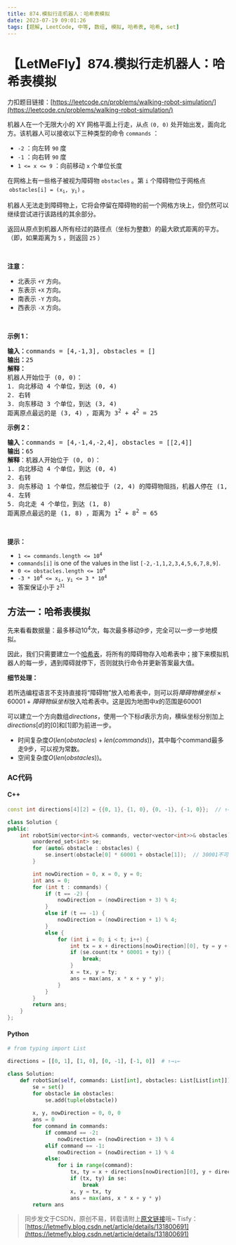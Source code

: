 ```yaml
---
title: 874.模拟行走机器人：哈希表模拟
date: 2023-07-19 09:01:26
tags: [题解, LeetCode, 中等, 数组, 模拟, 哈希表, 哈希, set]
---
```


# 【LetMeFly】874.模拟行走机器人：哈希表模拟

力扣题目链接：[https://leetcode.cn/problems/walking-robot-simulation/](https://leetcode.cn/problems/walking-robot-simulation/)

<p>机器人在一个无限大小的 XY 网格平面上行走，从点 <code>(0, 0)</code> 处开始出发，面向北方。该机器人可以接收以下三种类型的命令 <code>commands</code> ：</p>

<ul>
	<li><code>-2</code> ：向左转 <code>90</code> 度</li>
	<li><code>-1</code> ：向右转 <code>90</code> 度</li>
	<li><code>1 <= x <= 9</code> ：向前移动 <code>x</code> 个单位长度</li>
</ul>

<p>在网格上有一些格子被视为障碍物 <code>obstacles</code> 。第 <code>i</code> 个障碍物位于网格点  <code>obstacles[i] = (x<sub>i</sub>, y<sub>i</sub>)</code> 。</p>

<p>机器人无法走到障碍物上，它将会停留在障碍物的前一个网格方块上，但仍然可以继续尝试进行该路线的其余部分。</p>

<p>返回从原点到机器人所有经过的路径点（坐标为整数）的最大欧式距离的平方。（即，如果距离为 <code>5</code> ，则返回 <code>25</code> ）</p>

<div class="d-google dictRoot saladict-panel isAnimate">
<div>
<div class="MachineTrans-Text">
<div class="MachineTrans-Lines">
<div class="MachineTrans-Lines-collapse MachineTrans-lang-en"> </div>
</div>

<div class="MachineTrans-Lines">
<p class="MachineTrans-lang-zh-CN"><strong>注意：</strong></p>

<ul>
	<li class="MachineTrans-lang-zh-CN">北表示 <code>+Y</code> 方向。</li>
	<li class="MachineTrans-lang-zh-CN">东表示 <code>+X</code> 方向。</li>
	<li class="MachineTrans-lang-zh-CN">南表示 <code>-Y</code> 方向。</li>
	<li class="MachineTrans-lang-zh-CN">西表示 <code>-X</code> 方向。</li>
</ul>
</div>
</div>
</div>
</div>

<p> </p>

<p><strong>示例 1：</strong></p>

<pre>
<strong>输入：</strong>commands = [4,-1,3], obstacles = []
<strong>输出：</strong>25
<strong>解释：
</strong>机器人开始位于 (0, 0)：
1. 向北移动 4 个单位，到达 (0, 4)
2. 右转
3. 向东移动 3 个单位，到达 (3, 4)
距离原点最远的是 (3, 4) ，距离为 3<sup>2</sup> + 4<sup>2</sup> = 25</pre>

<p><strong>示例 2：</strong></p>

<pre>
<strong>输入：</strong>commands = [4,-1,4,-2,4], obstacles = [[2,4]]
<strong>输出：</strong>65
<strong>解释</strong>：机器人开始位于 (0, 0)：
1. 向北移动 4 个单位，到达 (0, 4)
2. 右转
3. 向东移动 1 个单位，然后被位于 (2, 4) 的障碍物阻挡，机器人停在 (1, 4)
4. 左转
5. 向北走 4 个单位，到达 (1, 8)
距离原点最远的是 (1, 8) ，距离为 1<sup>2</sup> + 8<sup>2</sup> = 65</pre>

<p> </p>

<p><strong>提示：</strong></p>

<ul>
	<li><code>1 <= commands.length <= 10<sup>4</sup></code></li>
	<li><code>commands[i]</code> is one of the values in the list <code>[-2,-1,1,2,3,4,5,6,7,8,9]</code>.</li>
	<li><code>0 <= obstacles.length <= 10<sup>4</sup></code></li>
	<li><code>-3 * 10<sup>4</sup> <= x<sub>i</sub>, y<sub>i</sub> <= 3 * 10<sup>4</sup></code></li>
	<li>答案保证小于 <code>2<sup>31</sup></code></li>
</ul>


    
## 方法一：哈希表模拟

先来看看数据量：最多移动$10^4$次，每次最多移动$9$步，完全可以一步一步地模拟。

因此，我们只需要建立一个[哈希表](https://blog.letmefly.xyz/tags/%E5%93%88%E5%B8%8C%E8%A1%A8/)，将所有的障碍物存入哈希表中；接下来模拟机器人的每一步，遇到障碍就停下，否则就执行命令并更新答案最大值。

**细节处理：**

若所选编程语言不支持直接将“障碍物”放入哈希表中，则可以将$障碍物横坐标 \times 60001 + 障碍物纵坐标$放入哈希表中。这是因为地图中$x$的范围是$60001$

可以建立一个方向数组$directions$，使用一个下标$d$表示方向，横纵坐标分别加上$directions[d]$的$[0]$和$[1]$即为前进一步。

+ 时间复杂度$O(len(obstacles) + len(commands))$，其中每个command最多走9步，可以视为常数。
+ 空间复杂度$O(len(obstacles))$。

### AC代码

#### C++

```cpp
const int directions[4][2] = {{0, 1}, {1, 0}, {0, -1}, {-1, 0}};  // ↑→↓←

class Solution {
public:
    int robotSim(vector<int>& commands, vector<vector<int>>& obstacles) {
        unordered_set<int> se;
        for (auto& obstacle : obstacles) {
            se.insert(obstacle[0] * 60001 + obstacle[1]);  // 30001不可，会无法通过最后一组数据，因为存在负数
        }

        int nowDirection = 0, x = 0, y = 0;
        int ans = 0;
        for (int t : commands) {
            if (t == -2) {
                nowDirection = (nowDirection + 3) % 4;
            }
            else if (t == -1) {
                nowDirection = (nowDirection + 1) % 4;
            }
            else {
                for (int i = 0; i < t; i++) {
                    int tx = x + directions[nowDirection][0], ty = y + directions[nowDirection][1];
                    if (se.count(tx * 60001 + ty)) {
                        break;
                    }
                    x = tx, y = ty;
                    ans = max(ans, x * x + y * y);
                }
            }
        }
        return ans;
    }
};
```

#### Python

```python
# from typing import List

directions = [[0, 1], [1, 0], [0, -1], [-1, 0]]  # ↑→↓←

class Solution:
    def robotSim(self, commands: List[int], obstacles: List[List[int]]) -> int:
        se = set()
        for obstacle in obstacles:
            se.add(tuple(obstacle))
        
        x, y, nowDirection = 0, 0, 0
        ans = 0
        for command in commands:
            if command == -2:
                nowDirection = (nowDirection + 3) % 4
            elif command == -1:
                nowDirection = (nowDirection + 1) % 4
            else:
                for i in range(command):
                    tx, ty = x + directions[nowDirection][0], y + directions[nowDirection][1]
                    if (tx, ty) in se:
                        break
                    x, y = tx, ty
                    ans = max(ans, x * x + y * y)
        return ans
```

> 同步发文于CSDN，原创不易，转载请附上[原文链接](https://blog.letmefly.xyz/2023/07/19/LeetCode%200874.%E6%A8%A1%E6%8B%9F%E8%A1%8C%E8%B5%B0%E6%9C%BA%E5%99%A8%E4%BA%BA/)哦~
> Tisfy：[https://letmefly.blog.csdn.net/article/details/131800691](https://letmefly.blog.csdn.net/article/details/131800691)
